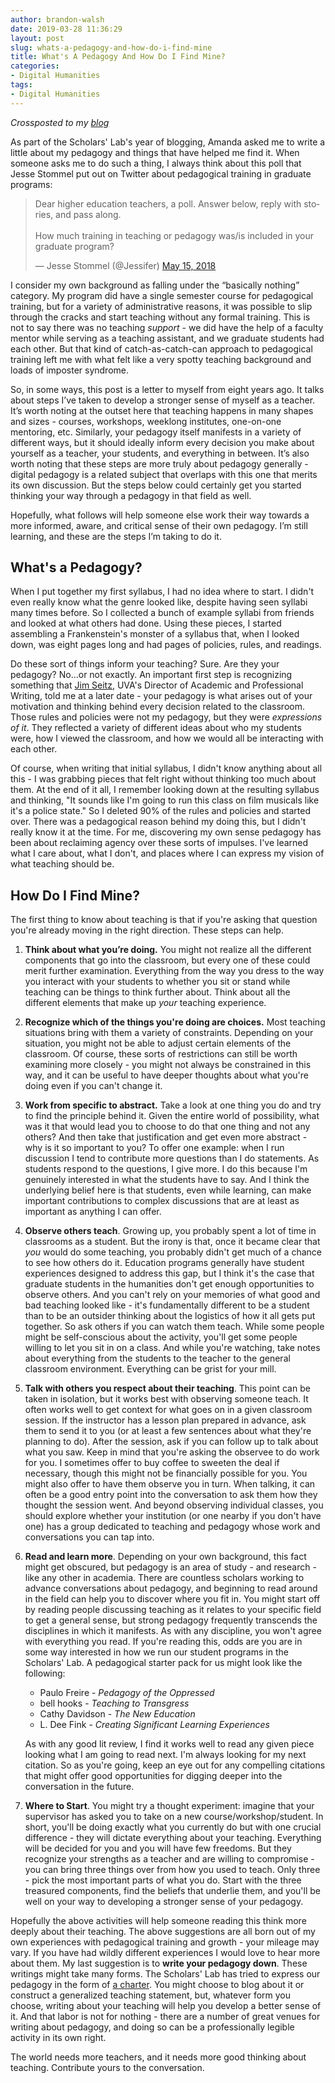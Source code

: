```yaml
---
author: brandon-walsh
date: 2019-03-28 11:36:29
layout: post
slug: whats-a-pedagogy-and-how-do-i-find-mine
title: What's A Pedagogy And How Do I Find Mine?
categories:
- Digital Humanities
tags:
- Digital Humanities
---
```


*Crossposted to my [blog](http://walshbr.com/blog/whats-a-pedagogy)*

As part of the Scholars' Lab's year of blogging, Amanda asked me to write a little about my pedagogy and things that have helped me find it. When someone asks me to do such a thing, I always think about this poll that Jesse Stommel put out on Twitter about pedagogical training in graduate programs:

<blockquote class="twitter-tweet" data-lang="en"><p lang="en" dir="ltr">Dear higher education teachers, a poll. Answer below, reply with stories, and pass along. <br><br>How much training in teaching or pedagogy was/is included in your graduate program?</p>&mdash; Jesse Stommel (@Jessifer) <a href="https://twitter.com/Jessifer/status/996355913756893184?ref_src=twsrc%5Etfw">May 15, 2018</a></blockquote>
<script async src="https://platform.twitter.com/widgets.js" charset="utf-8"></script>

I consider my own background as falling under the “basically nothing” category. My program did have a single semester course for pedagogical training, but for a variety of administrative reasons, it was possible to slip through the cracks and start teaching without any formal training. This is not to say there was no teaching _support_ - we did have the help of a faculty mentor while serving as a teaching assistant, and we graduate students had each other. But that kind of catch-as-catch-can approach to pedagogical training left me with what felt like a very spotty teaching background and loads of imposter syndrome. 

So, in some ways, this post is a letter to myself from eight years ago. It talks about steps I’ve taken to develop a stronger sense of myself as a teacher. It’s worth noting at the outset here that teaching happens in many shapes and sizes - courses, workshops, weeklong institutes, one-on-one mentoring, etc. Similarly, your pedagogy itself manifests in a variety of different ways, but it should ideally inform every decision you make about yourself as a teacher, your students, and everything in between. It’s also worth noting that these steps are more truly about pedagogy generally - digital pedagogy is a related subject that overlaps with this one that merits its own discussion. But the steps below could certainly get you started thinking your way through a pedagogy in that field as well.

Hopefully, what follows will help someone else work their way towards a more informed, aware, and critical sense of their own pedagogy. I’m still learning, and these are the steps I’m taking to do it.

## What's a Pedagogy?

When I put together my first syllabus, I had no idea where to start. I didn't even really know what the genre looked like, despite having seen syllabi many times before. So I collected a bunch of example syllabi from friends and looked at what others had done. Using these pieces, I started assembling a Frankenstein's monster of a syllabus that, when I looked down, was eight pages long and had pages of policies, rules, and readings. 

Do these sort of things inform your teaching? Sure. Are they your pedagogy? No…or not exactly. An important first step is recognizing something that [Jim Seitz](http://english.as.virginia.edu/people/profile/jes4bd), UVA's Director of Academic and Professional Writing, told me at a later date - your pedagogy is what arises out of your motivation and thinking behind every decision related to the classroom. Those rules and policies were not my pedagogy, but they were _expressions of it_. They reflected a variety of different ideas about who my students were, how I viewed the classroom, and how we would all be interacting with each other. 

Of course, when writing that initial syllabus, I didn't know anything about all this - I was grabbing pieces that felt right without thinking too much about them. At the end of it all, I remember looking down at the resulting syllabus and thinking, "It sounds like I'm going to run this class on film musicals like it's a police state." So I deleted 90% of the rules and policies and started over. There was a pedagogical reason behind my doing this, but I didn't really know it at the time. For me, discovering my own sense pedagogy has been about reclaiming agency over these sorts of impulses. I've learned what I care about, what I don't, and places where I can express my vision of what teaching should be.  

## How Do I Find Mine?

The first thing to know about teaching is that if you're asking that question you're already moving in the right direction. These steps can help.

1. **Think about what you’re doing.** You might not realize all the different components that go into the classroom, but every one of these could merit further examination. Everything from the way you dress to the way you interact with your students to whether you sit or stand while teaching can be things to think further about. Think about all the different elements that make up _your_ teaching experience.

2. **Recognize which of the things you're doing are choices.** Most teaching situations bring with them a variety of constraints. Depending on your situation, you might not be able to adjust certain elements of the classroom. Of course, these sorts of restrictions can still be worth examining more closely - you might not always be constrained in this way, and it can be useful to have deeper thoughts about what you're doing even if you can't change it.

3. **Work from specific to abstract.** Take a look at one thing you do and try to find the principle behind it. Given the entire world of possibility, what was it that would lead you to choose to do that one thing and not any others? And then take that justification and get even more abstract - why is it so important to you? To offer one example: when I run discussion I tend to contribute more questions than I do statements. As students respond to the questions, I give more. I do this because I'm genuinely interested in what the students have to say. And I think the underlying belief here is that students, even while learning, can make important contributions to complex discussions that are at least as important as anything I can offer.

4. **Observe others teach**. Growing up, you probably spent a lot of time in classrooms as a student. But the irony is that, once it became clear that _you_ would do some teaching, you probably didn't get much of a chance to see how others do it. Education programs generally have student experiences designed to address this gap, but I think it's the case that graduate students in the humanities don't get enough opportunities to observe others. And you can't rely on your memories of what good and bad teaching looked like - it's fundamentally different to be a student than to be an outsider thinking about the logistics of how it all gets put together. So ask others if you can watch them teach. While some people might be self-conscious about the activity, you'll get some people willing to let you sit in on a class. And while you're watching, take notes about everything from the students to the teacher to the general classroom environment. Everything can be grist for your mill.

5. **Talk with others you respect about their teaching**. This point can be taken in isolation, but it works best with observing someone teach. It often works well to get context for what goes on in a given classroom session. If the instructor has a lesson plan prepared in advance, ask them to send it to you (or at least a few sentences about what they're planning to do). After the session, ask if you can follow up to talk about what you saw. Keep in mind that you're asking the observee to do work for you. I sometimes offer to buy coffee to sweeten the deal if necessary, though this might not be financially possible for you. You might also offer to have them observe you in turn. When talking, it can often be a good entry point into the conversation to ask them how they thought the session went. And beyond observing individual classes, you should explore whether your institution (or one nearby if you don't have one) has a group dedicated to teaching and pedagogy whose work and conversations you can tap into.

6. **Read and learn more**. Depending on your own background, this fact might get obscured, but pedagogy is an area of study - and research - like any other in academia. There are countless scholars working to advance conversations about pedagogy, and beginning to read around in the field can help you to discover where you fit in. You might start off by reading people discussing teaching as it relates to your specific field to get a general sense, but strong pedagogy frequently transcends the disciplines in which it manifests. As with any discipline, you won't agree with everything you read. If you're reading this, odds are you are in some way interested in how we run our student programs in the Scholars' Lab. A pedagogical starter pack for us might look like the following:

    * Paulo Freire - *Pedagogy of the Oppressed*
    * bell hooks - *Teaching to Transgress*
    * Cathy Davidson - *The New Education*
    * L. Dee Fink - *Creating Significant Learning Experiences*

    As with any good lit review, I find it works well to read any given piece looking what I am going to read next. I'm always looking for my next citation. So as you're going, keep an eye out for any compelling citations that might offer good opportunities for digging deeper into the conversation in the future. 

7. **Where to Start**. You might try a thought experiment: imagine that your supervisor has asked you to take on a new course/workshop/student. In short, you'll be doing exactly what you currently do but with one crucial difference - they will dictate everything about your teaching. Everything will be decided for you and you will have few freedoms. But they recognize your strengths as a teacher and are willing to compromise - you can bring three things over from how you used to teach. Only three - pick the most important parts of what you do. Start with the three treasured components, find the beliefs that underlie them, and you'll be well on your way to developing a stronger sense of your pedagogy. 

Hopefully the above activities will help someone reading this think more deeply about their teaching. The above suggestions are all born out of my own experiences with pedagogical training and growth - your mileage may vary. If you have had wildly different experiences I would love to hear more about them. My last suggestion is to **write your pedagogy down**. These writings might take many forms. The Scholars' Lab has tried to express our pedagogy in the form of [a charter](https://scholarslab.lib.virginia.edu/student-programs-charter/). You might choose to blog about it or construct a generalized teaching statement, but, whatever form you choose, writing about your teaching will help you develop a better sense of it. And that labor is not for nothing - there are a number of great venues for writing about pedagogy, and doing so can be a professionally legible activity in its own right. 

The world needs more teachers, and it needs more good thinking about teaching. Contribute yours to the conversation.